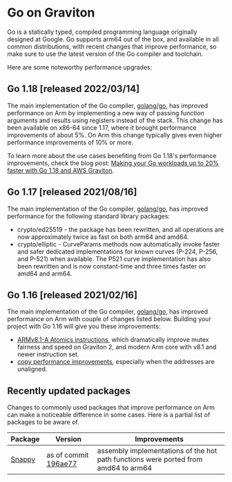 # Go on Graviton

Go is a statically typed, compiled programming language originally designed at Google. Go supports arm64 out of the box, and available in all common distributions, with recent changes that improve performance, so make sure to use the latest version of the Go compiler and toolchain.

Here are some noteworthy performance upgrades:


## Go 1.18 \[released 2022/03/14\]
The main implementation of the Go compiler, [golang/go](https://github.com/golang/go), has improved
performance on Arm by implementing a new way of passing function arguments and results using registers instead of the stack. This change has been available on x86-64 since 1.17, where it brought performance improvements of about 5%. On Arm this change typically gives even higher performance improvements of 10% or more.

To learn more about the use cases benefiting from Go 1.18's performance improvements, check the blog post: [Making your Go workloads up to 20% faster with Go 1.18 and AWS Graviton](https://aws.amazon.com/blogs/compute/making-your-go-workloads-up-to-20-faster-with-go-1-18-and-aws-graviton/).

## Go 1.17 \[released 2021/08/16\]
The main implementation of the Go compiler, [golang/go](https://github.com/golang/go), has improved
performance for the following standard library packages:

- crypto/ed25519 - the package has been rewritten, and all operations are now approximately twice as fast on both arm64 and amd64.
- crypto/elliptic - CurveParams methods now automatically invoke faster and safer dedicated implementations for known curves (P-224, P-256, and P-521) when available. The P521 curve implementation has also been rewritten and is now constant-time and three times faster on amd64 and arm64.


## Go 1.16 \[released 2021/02/16\]
The main implementation of the Go compiler, [golang/go](https://github.com/golang/go), has improved
performance on Arm with couple of changes listed below. Building your project with Go 1.16 will give you these improvements:

 * [ARMv8.1-A Atomics instructions](https://go-review.googlesource.com/c/go/+/234217), which dramatically improve mutex fairness and speed on Graviton 2, and modern Arm core with v8.1 and newer instruction set.
 * [copy performance improvements](https://go-review.googlesource.com/c/go/+/243357), especially when the addresses are unaligned.

## Recently updated packages
Changes to commonly used packages that improve performance on Arm can make a noticeable difference in
some cases. Here is a partial list of packages to be aware of.

Package   | Version   | Improvements
----------|-----------|-------------
[Snappy](https://github.com/golang/snappy) | as of commit [196ae77](https://github.com/golang/snappy/commit/196ae77b8a26000fa30caa8b2b541e09674dbc43) | assembly implementations of the hot path functions were ported from amd64 to arm64

